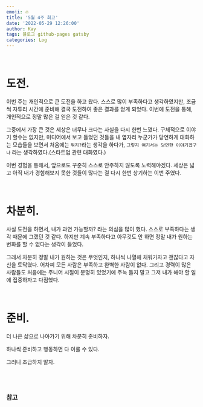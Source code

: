 ```yaml
---
emoji: 🔥
title: '5월 4주 회고'
date: '2022-05-29 12:26:00'
author: Kay
tags: 블로그 github-pages gatsby
categories: Log
---
```


<br>

# 도전.

이번 주는 개인적으로 큰 도전을 하고 왔다.
스스로 많이 부족하다고 생각하였지만, 조금씩 자투리 시간에 준비해 결국 도전하여 좋은 결과를 얻게 되었다.
이번에 도전을 통해, 개인적으로 정말 많은 걸 얻은 것 같다.

그중에서 가장 큰 것은 세상은 너무나 크다는 사실을 다시 한번 느꼈다.
구체적으로 이야기 할수는 없지만, 미디어에서 보고 들었던 것들을 내 옆자리 누군가가 당연하게 대화하는 모습들을 보면서
처음에는 `뭐지?`라는 생각을 하다가, `그렇지 여기서는 당연한 이야기겠구나` 라는 생각하였다.(스타트업 관련 대화였다.)

이번 경험을 통해서, 앞으로도 꾸준히 스스로 안주하지 않도록 노력해야겠다.
세상은 넓고 아직 내가 경험해보지 못한 것들이 많다는 걸 다시 한번 상기하는 이번 주였다.

<br>

# 차분히.

사실 도전을 하면서, 내가 과연 가능할까? 라는 의심을 많이 했다.
스스로 부족하다는 생각 때문에 그랬던 것 같다.
하지만 계속 부족하다고 아무것도 안 하면 정말 내가 원하는 변화를 할 수 없다는 생각이 들었다.

그래서 차분히 정말 내가 원하는 것은 무엇인지, 하나씩 나열해 채워가자고 괜찮다고 자신을 토닥였다.
어차피 모든 사람은 부족하고 완벽한 사람이 없다.
그리고 경력이 많은 사람들도 처음에는 주니어 시절이 분명히 있었기에 주눅 들지 말고 그저 내가 해야 할 일에 집중하자고 다짐했다.

<br>

# 준비.

더 나은 삶으로 나아가기 위해 차분히 준비하자.

하나씩 준비하고 행동하면 다 이룰 수 있다.

그러니 조급하지 말자.

<br>
<br>

### 참고

```toc

```
